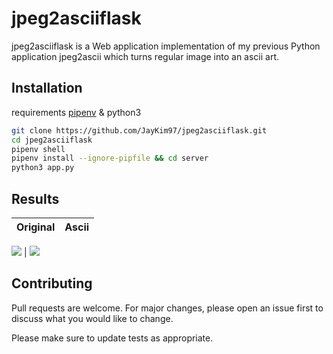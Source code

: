 # jpeg2asciiflask

jpeg2asciiflask is a Web application implementation of my previous Python application jpeg2ascii which turns regular image into an ascii art.

## Installation

requirements [pipenv](https://pypi.org/project/pipenv/) & python3

```bash
git clone https://github.com/JayKim97/jpeg2asciiflask.git
cd jpeg2asciiflask
pipenv shell
pipenv install --ignore-pipfile && cd server
python3 app.py
```

## Results

| Original | Ascii |
| :------: | :---: |

![](https://github.com/JayKim97/jpeg2asciiflask/tree/main/server/static/uploads/Lenna.png) | ![](https://github.com/JayKim97/jpeg2asciiflask/tree/main/server/static/results/result.png)

## Contributing

Pull requests are welcome. For major changes, please open an issue first to discuss what you would like to change.

Please make sure to update tests as appropriate.
